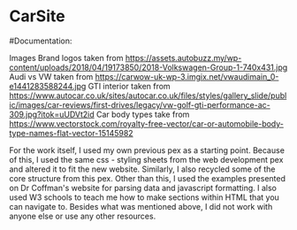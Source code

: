 # CarSite
#Documentation:

Images
Brand logos taken from https://assets.autobuzz.my/wp-content/uploads/2018/04/19173850/2018-Volkswagen-Group-1-740x431.jpg
Audi vs VW taken from https://carwow-uk-wp-3.imgix.net/vwaudimain_0-e1441283588244.jpg
GTI interior taken from https://www.autocar.co.uk/sites/autocar.co.uk/files/styles/gallery_slide/public/images/car-reviews/first-drives/legacy/vw-golf-gti-performance-ac-309.jpg?itok=uUDVt2id
Car body types take from https://www.vectorstock.com/royalty-free-vector/car-or-automobile-body-type-names-flat-vector-15145982

For the work itself, I used my own previous pex as a starting point. Because of this, I used the same css - styling sheets from the web development pex and altered it 
to fit the new website. Similarly, I also recycled some of the core structure from this pex. Other than this, I used the examples presented on Dr Coffman's website for
parsing data and javascript formatting. I also used W3 schools to teach me how to make sections within HTML that you can navigate to. Besides what was mentioned above,
I did not work with anyone else or use any other resources. 
